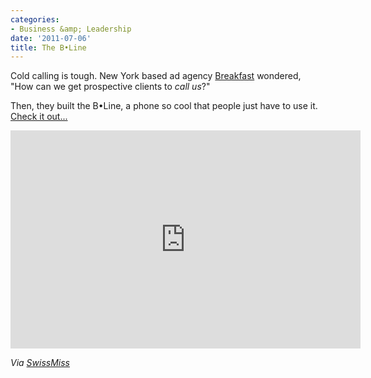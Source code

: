 ```yaml
---
categories:
- Business &amp; Leadership
date: '2011-07-06'
title: The B•Line
---
```


Cold calling is tough. New York based ad agency <a href="http://breakfastny.com/">Breakfast</a> wondered, "How can we get prospective clients to <em>call us</em>?"

Then, they built the B•Line, a phone so cool that people just have to use it. <a href="https://www.youtube.com/watch?v=QMXrjrm41MM">Check it out...</a>

<iframe class="alignc" width="560" height="349" src="https://www.youtube.com/embed/QMXrjrm41MM" frameborder="0" allowfullscreen></iframe>

<em>Via <a href="http://www.swiss-miss.com/2011/06/the-b%E2%80%A2line.html">SwissMiss</a></em>
